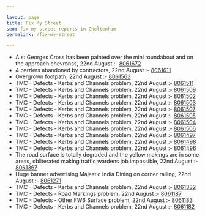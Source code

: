```yaml
---

layout: page
title: Fix My Street
seo: fix my street reports in Cheltenham
permalink: /fix-my-street

---
```


<!-- fix_marker starts -->

- A st Georges Cross has been painted over the mini roundabout and on the approach chevronss, 22nd August :- [8061672](https://www.fixmystreet.com/report/8061672)
- 4 barriers abandoned by contractors, 22nd August :- [8061611](https://www.fixmystreet.com/report/8061611)
- Overgrown footpath, 22nd August :- [8061563](https://www.fixmystreet.com/report/8061563)
- TMC - Defects - Kerbs and Channels problem, 22nd August :- [8061511](https://www.fixmystreet.com/report/8061511)
- TMC - Defects - Kerbs and Channels problem, 22nd August :- [8061509](https://www.fixmystreet.com/report/8061509)
- TMC - Defects - Kerbs and Channels problem, 22nd August :- [8061502](https://www.fixmystreet.com/report/8061502)
- TMC - Defects - Kerbs and Channels problem, 22nd August :- [8061503](https://www.fixmystreet.com/report/8061503)
- TMC - Defects - Kerbs and Channels problem, 22nd August :- [8061507](https://www.fixmystreet.com/report/8061507)
- TMC - Defects - Kerbs and Channels problem, 22nd August :- [8061505](https://www.fixmystreet.com/report/8061505)
- TMC - Defects - Kerbs and Channels problem, 22nd August :- [8061504](https://www.fixmystreet.com/report/8061504)
- TMC - Defects - Kerbs and Channels problem, 22nd August :- [8061506](https://www.fixmystreet.com/report/8061506)
- TMC - Defects - Kerbs and Channels problem, 22nd August :- [8061497](https://www.fixmystreet.com/report/8061497)
- TMC - Defects - Kerbs and Channels problem, 22nd August :- [8061498](https://www.fixmystreet.com/report/8061498)
- TMC - Defects - Kerbs and Channels problem, 22nd August :- [8061496](https://www.fixmystreet.com/report/8061496)
- The road surface is totally degraded and the yellow makings are in some areas, obliterated making traffic wardens job impossible, 22nd August :- [8061367](https://www.fixmystreet.com/report/8061367)
- Huge banner advertising Majestic India Dining on corner railing, 22nd August :- [8061271](https://www.fixmystreet.com/report/8061271)
- TMC - Defects - Kerbs and Channels problem, 22nd August :- [8061332](https://www.fixmystreet.com/report/8061332)
- TMC - Defects - Road Markings problem, 22nd August :- [8061187](https://www.fixmystreet.com/report/8061187)
- TMC - Defects - Other FW6  Surface problem, 22nd August :- [8061183](https://www.fixmystreet.com/report/8061183)
- TMC - Defects - Kerbs and Channels problem, 22nd August :- [8061182](https://www.fixmystreet.com/report/8061182)

<!-- fix_marker ends -->
